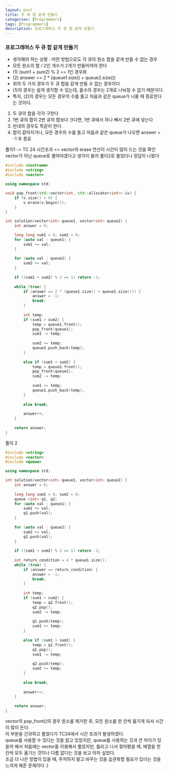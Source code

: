 ```yaml
---
layout: post
title: 두 큐 합 같게 만들기
categories: [Programmers]
tags: [Programmers]
description: 프로그래머스 두 큐 합 같게 만들기
---
```


### 프로그래머스 두 큐 합 같게 만들기

- 생각해야 하는 상황 : 어떤 방법으로도 각 큐의 원소 합을 같게 만들 수 없는 경우
- 모든 원소의 합 / 2인 개수가 2개가 만들어져야 한다
- (1) (sum1 + sum2) % 2 == 1인 경우와
- (2) answer == 2 * (queue1.size() + queue2.size()) 
- 위의 두 가지 경우가 두 큐 합을 같게 만들 수 없는 경우이다
- (1)의 경우는 쉽게 생각할 수 있는데, 홀수의 경우는 2개로 나눠질 수 없기 때문이다.
- 특히, (2)의 경우는 모든 경우의 수를 돌고 처음과 같은 queue가 나올 때 종료한다는 것이다.

1. 두 큐의 합을 각각 구한다
2. 1번 큐의 합이 2번 큐의 합보다 크다면, 1번 큐에서 하나 빼서 2번 큐에 넣는다
3. 반대의 경우도 똑같이 한다.
4. 합이 같아지거나, 모든 경우의 수를 돌고 처음과 같은 queue가 나오면 answer = -1 후 종료


풀이1 -> TC 24 시간초과 => vector의 erase 연산이 시간이 많이 드는 것을 확인
vector가 아닌 queue로 풀어야겠다고 생각이 들어 풀이2로 풀었더니 정답이 나왔다

```c++
#include <iostream>
#include <string>
#include <vector>

using namespace std;

void pop_front(std::vector<int, std::allocator<int>> &v) {
    if (v.size() > 0) {
        v.erase(v.begin());
    }
}

int solution(vector<int> queue1, vector<int> queue2) {
    int answer = 0;

    long long sum1 = 0, sum2 = 0;
    for (auto val : queue1) {
        sum1 += val;
    }
    
    for (auto val : queue2) {
        sum2 += val;
    }
    
    if ((sum1 + sum2) % 2 == 1) return -1;
    
    while (true) {
        if (answer == 2 * (queue1.size() + queue2.size())) {
            answer = -1;
            break;
        }
        
        int temp;
        if (sum1 > sum2) {
            temp = queue1.front();
            pop_front(queue1);
            sum1 -= temp;
            
            sum2 += temp;
            queue2.push_back(temp);
        }
        
        else if (sum1 < sum2) {
            temp = queue2.front();
            pop_front(queue2);
            sum2 -= temp;
            
            sum1 += temp;
            queue1.push_back(temp);
        }
        
        else break; 
        
        answer++;
    }
    
    return answer;
}
```


풀이 2

```c++
#include <string>
#include <vector>
#include <queue>

using namespace std;

int solution(vector<int> queue1, vector<int> queue2) {
    int answer = 0;
    
    long long sum1 = 0, sum2 = 0;
    queue <int> q1, q2;
    for (auto val : queue1) {
        sum1 += val;
        q1.push(val);
    }
    
    for (auto val : queue2) {
        sum2 += val;
        q2.push(val);
    }
    
    if ((sum1 + sum2) % 2 == 1) return -1;
    
    int return_condition = 4 * queue1.size();
    while (true) {
        if (answer == return_condition) {
            answer = -1;
            break;
        }
        
        int temp;
        if (sum1 < sum2) {
            temp = q2.front();
            q2.pop();
            sum2 -= temp;
            
            q1.push(temp);
            sum1 += temp;
        }
        
        else if (sum1 > sum2) {
            temp = q1.front();
            q1.pop();
            sum1 -= temp;
            
            q2.push(temp);
            sum2 += temp;
        }
        
        else break;
        
        answer++;
    }
    
    return answer;
}
```

vector의 pop_front()의 경우 원소를 제거한 후, 모든 원소를 한 칸씩 옮기게 되서 시간이 많이 든다.     
이 부분을 간과하고 풀었다가 TC24에서 시간 초과가 발생하였다.    
queue를 사용할 수 있다는 것을 알고 있었지만, queue를 사용하는 것과 큰 차이가 있을까 해서 처음에는 vector를 이용해서 풀었지만, 틀리고 나서 찾아봤을 때, 배열을 한 칸씩 모두 옮기는 것이나 다름 없다는 것을 보고 아차 싶었다.   
조금 더 나은 방법이 있을 때, 주저하지 말고 바꾸는 것을 습관화할 필요가 있다는 것을 느끼게 해준 문제이다 :)      
